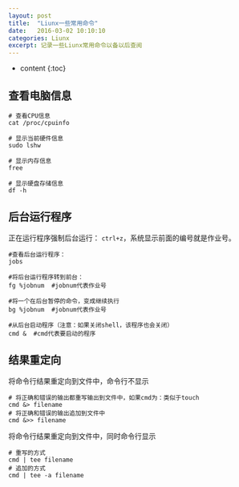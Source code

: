 ```yaml
---
layout: post
title:  "Liunx一些常用命令"
date:   2016-03-02 10:10:10
categories: Liunx
excerpt: 记录一些Liunx常用命令以备以后查阅
---
```


* content
{:toc}


## 查看电脑信息

```shell
# 查看CPU信息
cat /proc/cpuinfo

# 显示当前硬件信息
sudo lshw

# 显示内存信息
free

# 显示硬盘存储信息
df -h
```

## 后台运行程序

正在运行程序强制后台运行： `ctrl+z`，系统显示前面的编号就是作业号。

```shell
#查看后台运行程序：
jobs

#将后台运行程序转到前台：
fg %jobnum  #jobnum代表作业号

#将一个在后台暂停的命令，变成继续执行
bg %jobnum  #jobnum代表作业号

#从后台启动程序（注意：如果关闭shell，该程序也会关闭）
cmd &  #cmd代表要启动的程序
```

## 结果重定向

将命令行结果重定向到文件中，命令行不显示

```shell
# 将正确和错误的输出都重写输出到文件中，如果cmd为：类似于touch
cmd &> filename
# 将正确和错误的输出追加到文件中
cmd &>> filename
```

将命令行结果重定向到文件中，同时命令行显示

```shell
# 重写的方式
cmd | tee filename
# 追加的方式
cmd | tee -a filename
```